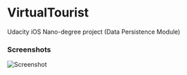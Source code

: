 # VirtualTourist
Udacity iOS Nano-degree project (Data Persistence Module)

### Screenshots
![Screenshot](https://www.ammologic.com/wp-content/uploads/2020/03/VirtualTourist-Screenshots.jpg)
